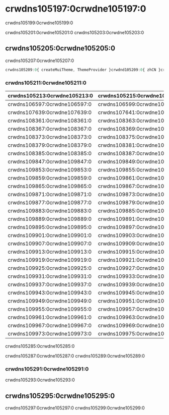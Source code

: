 # crwdns105197:0crwdne105197:0

<p class="description">crwdns105199:0crwdne105199:0</p>

crwdns105201:0crwdne105201:0 crwdns105203:0crwdne105203:0

## crwdns105205:0crwdne105205:0

crwdns105207:0crwdne105207:0

```jsx
crwdns105209:0{ createMuiTheme, ThemeProvider }crwdnd105209:0{ zhCN }crwdnd105209:0{ main: '#1976d2' }crwdnd105209:0{theme}crwdne105209:0
```

### crwdns105211:0crwdne105211:0

| crwdns105213:0crwdne105213:0 | crwdns105215:0crwdne105215:0 | crwdns105217:0crwdne105217:0   |
|:---------------------------- |:---------------------------- |:------------------------------ |
| crwdns106597:0crwdne106597:0 | crwdns106599:0crwdne106599:0 | `crwdns106601:0crwdne106601:0` |
| crwdns107639:0crwdne107639:0 | crwdns107641:0crwdne107641:0 | `crwdns107643:0crwdne107643:0` |
| crwdns108361:0crwdne108361:0 | crwdns108363:0crwdne108363:0 | `crwdns108365:0crwdne108365:0` |
| crwdns108367:0crwdne108367:0 | crwdns108369:0crwdne108369:0 | `crwdns108371:0crwdne108371:0` |
| crwdns108373:0crwdne108373:0 | crwdns108375:0crwdne108375:0 | `crwdns108377:0crwdne108377:0` |
| crwdns108379:0crwdne108379:0 | crwdns108381:0crwdne108381:0 | `crwdns108383:0crwdne108383:0` |
| crwdns108385:0crwdne108385:0 | crwdns108387:0crwdne108387:0 | `crwdns108389:0crwdne108389:0` |
| crwdns109847:0crwdne109847:0 | crwdns109849:0crwdne109849:0 | `crwdns109851:0crwdne109851:0` |
| crwdns109853:0crwdne109853:0 | crwdns109855:0crwdne109855:0 | `crwdns109857:0crwdne109857:0` |
| crwdns109859:0crwdne109859:0 | crwdns109861:0crwdne109861:0 | `crwdns109863:0crwdne109863:0` |
| crwdns109865:0crwdne109865:0 | crwdns109867:0crwdne109867:0 | `crwdns109869:0crwdne109869:0` |
| crwdns109871:0crwdne109871:0 | crwdns109873:0crwdne109873:0 | `crwdns109875:0crwdne109875:0` |
| crwdns109877:0crwdne109877:0 | crwdns109879:0crwdne109879:0 | `crwdns109881:0crwdne109881:0` |
| crwdns109883:0crwdne109883:0 | crwdns109885:0crwdne109885:0 | `crwdns109887:0crwdne109887:0` |
| crwdns109889:0crwdne109889:0 | crwdns109891:0crwdne109891:0 | `crwdns109893:0crwdne109893:0` |
| crwdns109895:0crwdne109895:0 | crwdns109897:0crwdne109897:0 | `crwdns109899:0crwdne109899:0` |
| crwdns109901:0crwdne109901:0 | crwdns109903:0crwdne109903:0 | `crwdns109905:0crwdne109905:0` |
| crwdns109907:0crwdne109907:0 | crwdns109909:0crwdne109909:0 | `crwdns109911:0crwdne109911:0` |
| crwdns109913:0crwdne109913:0 | crwdns109915:0crwdne109915:0 | `crwdns109917:0crwdne109917:0` |
| crwdns109919:0crwdne109919:0 | crwdns109921:0crwdne109921:0 | `crwdns109923:0crwdne109923:0` |
| crwdns109925:0crwdne109925:0 | crwdns109927:0crwdne109927:0 | `crwdns109929:0crwdne109929:0` |
| crwdns109931:0crwdne109931:0 | crwdns109933:0crwdne109933:0 | `crwdns109935:0crwdne109935:0` |
| crwdns109937:0crwdne109937:0 | crwdns109939:0crwdne109939:0 | `crwdns109941:0crwdne109941:0` |
| crwdns109943:0crwdne109943:0 | crwdns109945:0crwdne109945:0 | `crwdns109947:0crwdne109947:0` |
| crwdns109949:0crwdne109949:0 | crwdns109951:0crwdne109951:0 | `crwdns109953:0crwdne109953:0` |
| crwdns109955:0crwdne109955:0 | crwdns109957:0crwdne109957:0 | `crwdns109959:0crwdne109959:0` |
| crwdns109961:0crwdne109961:0 | crwdns109963:0crwdne109963:0 | `crwdns109965:0crwdne109965:0` |
| crwdns109967:0crwdne109967:0 | crwdns109969:0crwdne109969:0 | `crwdns109971:0crwdne109971:0` |
| crwdns109973:0crwdne109973:0 | crwdns109975:0crwdne109975:0 | `crwdns109977:0crwdne109977:0` |

crwdns105285:0crwdne105285:0

crwdns105287:0crwdne105287:0 crwdns105289:0crwdne105289:0

### crwdns105291:0crwdne105291:0

crwdns105293:0crwdne105293:0

## crwdns105295:0crwdne105295:0

crwdns105297:0crwdne105297:0 crwdns105299:0crwdne105299:0
